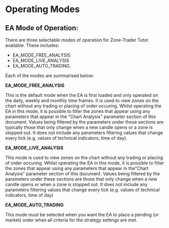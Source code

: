 # Operating Modes

## **EA Mode of Operation:**

There are three selectable modes of operation for Zone-Trader Tutor available. These includes:

* EA\_MODE\_FREE\_ANALYSIS 
* EA\_MODE\_LIVE\_ANALYSIS 
* EA\_MODE\_AUTO\_TRADING.

Each of the modes are summarised below:

**EA\_MODE\_FREE\_ANALYSIS**

This is the default mode when the EA is first loaded and only operated on the daily, weekly and monthly time frames.  It is used to view zones on the chart without any trading or placing of order occuring. Whilst operating the EA in this mode, it is possible to filter the zones that appear using any parameters that appear in the "Chart Analysis" parameter section of this document. Values being filtered by the parameters under these sections are typically those that only change when a new candle opens or a zone is stopped out. It does not include any parameters filtering values that change every tick \(e.g. values of technical indicators, time of day\).

**EA\_MODE\_LIVE\_ANALYSIS**

This mode is used to view zones on the chart without any trading or placing of order occuring. Whilst operating the EA in this mode, it is possible to filter the zones that appear using any parameters that appear in the"Chart Analysis" parameter section of this document. Values being filtered by the parameters under these sections are those that only change when a new candle opens or when a zone is stopped out. It does not include any parameters filtering values that change every tick \(e.g. values of technical indicators, time of day\)

**EA\_MODE\_AUTO\_TRADING**

This mode must be selected when you want the EA to place a pending \(or market\) order when all criteria for the strategy settings are met.

